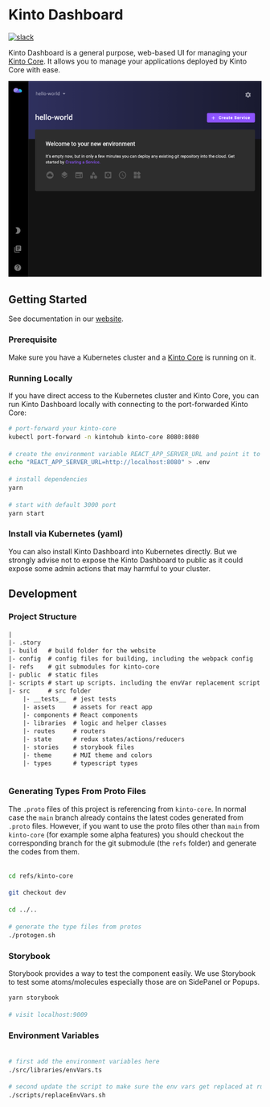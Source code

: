 # Kinto Dashboard
[![slack](https://img.shields.io/badge/slack-kintoproj-brightgreen)](https://slack.kintohub.com)

Kinto Dashboard is a general purpose, web-based UI for managing your [Kinto Core](../core). It allows you to manage your applications deployed by Kinto Core with ease.

![landing-page](docs/landing-page.png)

## Getting Started

See documentation in our [website](https://www.kintohub.com/getting-started/introduction).

### Prerequisite

Make sure you have a Kubernetes cluster and a [Kinto Core](../core) is running on it.

### Running Locally

[comment]: <> (add helm chart/docker image for direct deploy?)

If you have direct access to the Kubernetes cluster and Kinto Core, you can run Kinto Dashboard locally with connecting to the port-forwarded Kinto Core:

```bash
# port-forward your kinto-core
kubectl port-forward -n kintohub kinto-core 8080:8080 

# create the environment variable REACT_APP_SERVER_URL and point it to kinto-core
echo "REACT_APP_SERVER_URL=http://localhost:8080" > .env

# install dependencies
yarn 

# start with default 3000 port
yarn start
```

### Install via Kubernetes (yaml)

You can also install Kinto Dashboard into Kubernetes directly. But we strongly advise not to expose the Kinto Dashboard to public as it could expose some admin actions that may harmful to your cluster.

## Development

### Project Structure

```text
|
|- .story
|- build   # build folder for the website 
|- config  # config files for building, including the webpack config
|- refs    # git submodules for kinto-core
|- public  # static files
|- scripts # start up scripts. including the envVar replacement script
|- src     # src folder
    |- __tests__  # jest tests
    |- assets     # assets for react app  
    |- components # React components
    |- libraries  # logic and helper classes
    |- routes     # routers
    |- state      # redux states/actions/reducers
    |- stories    # storybook files
    |- theme      # MUI theme and colors
    |- types      # typescript types
       
```

### Generating Types From Proto Files

The `.proto` files of this project is referencing from `kinto-core`. 
In normal case the `main` branch already contains the latest codes generated from `.proto` files. 
However, if you want to use the proto files other than `main` from `kinto-core` (for example some alpha features) 
you should checkout the corresponding branch for the git submodule (the `refs` folder) and generate the codes from them.

```bash

cd refs/kinto-core

git checkout dev

cd ../..

# generate the type files from protos
./protogen.sh

```

### Storybook

Storybook provides a way to test the component easily. We use Storybook to test some atoms/molecules especially those are on SidePanel or Popups.

```bash
yarn storybook

# visit localhost:9009
```

### Environment Variables

```bash

# first add the environment variables here 
./src/libraries/envVars.ts

# second update the script to make sure the env vars get replaced at run time
./scripts/replaceEnvVars.sh
```